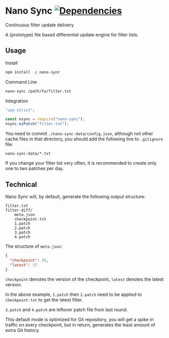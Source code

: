 # Nano Sync [![Dependencies](https://david-dm.org/NanoAdblocker/NanoSync.svg)](https://david-dm.org/NanoAdblocker/NanoSync)

Continuous filter update delivery

A (prototype) file based differential update engine for filter lists.

## Usage

Install
```Bash
npm install -g nano-sync
```

Command Line
```Bash
nano-sync /path/to/filter.txt
```

Integration
```JavaScript
"use strict";

const nsync = require("nano-sync");
nsync.ezPatch("filter.txt");
```

You need to commit `./nano-sync-data/config.json`, although not other cache
files in that directory, you should add the following line to `.gitignore`
file:
```
nano-sync-data/*.txt
```

If you change your filter list very often, it is recommended to create only one
to two patches per day.

## Technical

Nano Sync will, by default, generate the following output structure:
```
filter.txt
filter-diff/
    meta.json
    checkpoint.txt
    1.patch
    2.patch
    3.patch
    4.patch
```

The structure of `meta.json`:
```JSON
{
  "checkpoint": 35,
  "latest": 37
}
```

`checkpoint` denotes the version of the checkpoint, `latest` denotes the latest
version.

In the above example, `1.patch` then `2.patch` need to be applied to
`checkpoint.txt` to get the latest filter.

`3.patch` and `4.patch` are leftover patch file from last round.

This default mode is optimized for Git repository, you will get a spike in
traffic on every checkpoint, but in return, generates the least amount of extra
Git history.
